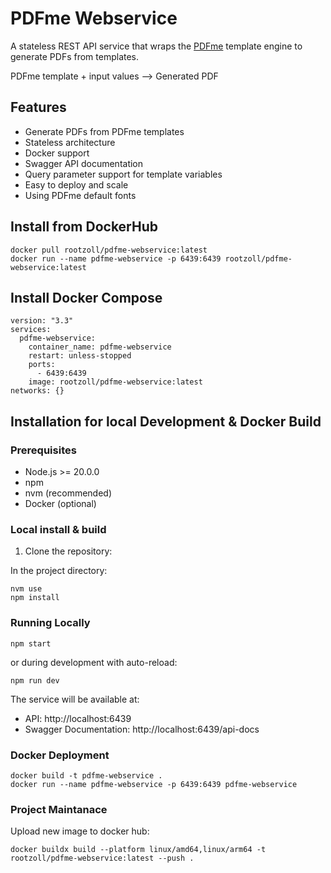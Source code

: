 # PDFme Webservice

A stateless REST API service that wraps the [PDFme](https://pdfme.com/) template engine to generate PDFs from templates.

PDFme template + input values --> Generated PDF 

## Features

- Generate PDFs from PDFme templates
- Stateless architecture
- Docker support
- Swagger API documentation
- Query parameter support for template variables
- Easy to deploy and scale
- Using PDFme default fonts

## Install from DockerHub

```
docker pull rootzoll/pdfme-webservice:latest
docker run --name pdfme-webservice -p 6439:6439 rootzoll/pdfme-webservice:latest
```

## Install Docker Compose

```
version: "3.3"
services:
  pdfme-webservice:
    container_name: pdfme-webservice
    restart: unless-stopped
    ports:
      - 6439:6439
    image: rootzoll/pdfme-webservice:latest
networks: {}
```

## Installation for local Development & Docker Build

### Prerequisites

- Node.js >= 20.0.0
- npm
- nvm (recommended)
- Docker (optional)

### Local install & build

1. Clone the repository:

In the project directory:

```
nvm use
npm install
```

### Running Locally

```
npm start
```

or during development with auto-reload:

```
npm run dev
```

The service will be available at:

- API: http://localhost:6439
- Swagger Documentation: http://localhost:6439/api-docs

### Docker Deployment

```
docker build -t pdfme-webservice .
docker run --name pdfme-webservice -p 6439:6439 pdfme-webservice
```

### Project Maintanace

Upload new image to docker hub:

```
docker buildx build --platform linux/amd64,linux/arm64 -t rootzoll/pdfme-webservice:latest --push .
```
